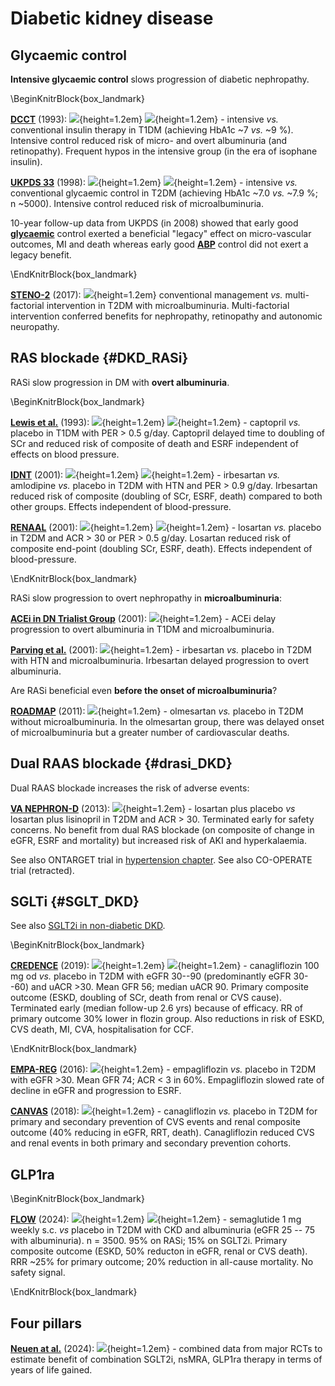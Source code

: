 # Diabetic kidney disease

## Glycaemic control

**Intensive glycaemic control** slows progression of diabetic nephropathy.  

\BeginKnitrBlock{box_landmark}<div class="box_landmark">[**DCCT**](https://www.ncbi.nlm.nih.gov/pubmed/8366922) (1993): ![](Logo_RCT.png){height=1.2em} ![](Logo_SEM.png){height=1.2em} - intensive *vs.* conventional insulin therapy in T1DM (achieving HbA1c \~7 *vs.* \~9 %).  Intensive control reduced risk of micro- and overt albuminuria (and retinopathy).  Frequent hypos in the intensive group (in the era of isophane insulin).   

[**UKPDS 33**](https://www.ncbi.nlm.nih.gov/pubmed/9742976) (1998): ![](Logo_RCT.png){height=1.2em} ![](Logo_SEM.png){height=1.2em} - intensive *vs.* conventional glycaemic control in T2DM (achieving HbA1c \~7.0 *vs.* \~7.9 %; n ~5000).  Intensive control reduced risk of microalbuminuria.  

10-year follow-up data from UKPDS (in 2008) showed that early good [**glycaemic**](https://www.ncbi.nlm.nih.gov/pubmed/18784090) control exerted a beneficial "legacy" effect on micro-vascular outcomes, MI and death whereas early good [**ABP**](https://www.ncbi.nlm.nih.gov/pubmed/18784091) control did not exert a legacy benefit.  
</div>\EndKnitrBlock{box_landmark}

[**STENO-2**](https://www.ncbi.nlm.nih.gov/pubmed/28187983) (2017): ![](Logo_RCT.png){height=1.2em} conventional management *vs.* multi-factorial intervention in T2DM with microalbuminuria. Multi-factorial intervention conferred benefits for nephropathy, retinopathy and autonomic neuropathy.  


## RAS blockade {#DKD_RASi}

RASi slow progression in DM with **overt albuminuria**.  

\BeginKnitrBlock{box_landmark}<div class="box_landmark">
[**Lewis et al.**](https://www.ncbi.nlm.nih.gov/pubmed/8413456) (1993): ![](Logo_RCT.png){height=1.2em} ![](Logo_SEM.png){height=1.2em} - captopril *vs.* placebo in T1DM with PER > 0.5 g/day. Captopril delayed time to doubling of SCr and reduced risk of composite of death and ESRF independent of effects on blood pressure.  

[**IDNT**](https://www.ncbi.nlm.nih.gov/pubmed/11565517) (2001): ![](Logo_RCT.png){height=1.2em} ![](Logo_SEM.png){height=1.2em} - irbesartan *vs.* amlodipine *vs.* placebo in T2DM with HTN and PER > 0.9 g/day.  Irbesartan reduced risk of composite (doubling of SCr, ESRF, death) compared to both other groups.  Effects independent of blood-pressure.  

[**RENAAL**](https://www.ncbi.nlm.nih.gov/pubmed/11565518) (2001): ![](Logo_RCT.png){height=1.2em} ![](Logo_SEM.png){height=1.2em} - losartan *vs.* placebo in T2DM and ACR > 30 or PER > 0.5 g/day.  Losartan reduced risk of composite end-point (doubling SCr, ESRF, death).  Effects independent of blood-pressure.  
</div>\EndKnitrBlock{box_landmark}

RASi slow progression to overt nephropathy in **microalbuminuria**: 

[**ACEi in DN Trialist Group**](https://www.ncbi.nlm.nih.gov/pubmed/11242497) (2001): ![](Logo_MET.png){height=1.2em} - ACEi delay progression to overt albuminuria in T1DM and microalbuminuria. 

[**Parving et al.**](https://www.ncbi.nlm.nih.gov/pubmed/11565519) (2001): ![](Logo_RCT.png){height=1.2em} - irbesartan *vs.* placebo in T2DM with HTN and microalbuminuria.  Irbesartan delayed progression to overt albuminuria.  


Are RASi beneficial even **before the onset of microalbuminuria**?  

[**ROADMAP**](https://www.ncbi.nlm.nih.gov/pubmed/21388309) (2011): ![](Logo_RCT.png){height=1.2em} - olmesartan *vs.* placebo in T2DM without microalbuminuria.  In the olmesartan group, there was delayed onset of microalbuminuria but a greater number of cardiovascular deaths.  


## Dual RAAS blockade {#drasi_DKD}

Dual RAAS blockade increases the risk of adverse events:  

[**VA NEPHRON-D**](https://www.ncbi.nlm.nih.gov/pubmed/24206457) (2013): ![](Logo_RCT.png){height=1.2em} - losartan plus placebo *vs* losartan plus lisinopril in T2DM and ACR > 30.  Terminated early for safety concerns.  No benefit from dual RAS blockade (on composite of change in eGFR, ESRF and mortality) but increased risk of AKI and hyperkalaemia.  

See also ONTARGET trial in [hypertension chapter](#HTN). 
See also CO-OPERATE trial (retracted).  


## SGLTi {#SGLT_DKD}

See also [SGLT2i in non-diabetic DKD](#SGLT_CKD).  

\BeginKnitrBlock{box_landmark}<div class="box_landmark">[**CREDENCE**](https://www.ncbi.nlm.nih.gov/pubmed/30990260) (2019): ![](Logo_RCT.png){height=1.2em} ![](Logo_SEM.png){height=1.2em} - canagliflozin 100 mg od *vs.* placebo in T2DM with eGFR 30--90 (predominantly eGFR 30--60) and uACR >30.  Mean GFR 56; median uACR 90.  Primary composite outcome (ESKD, doubling of SCr, death from renal or CVS cause).  Terminated early (median follow-up 2.6 yrs) because of efficacy.  RR of primary outcome 30% lower in flozin group.  Also reductions in risk of ESKD, CVS death, MI, CVA, hospitalisation for CCF.  
</div>\EndKnitrBlock{box_landmark}


[**EMPA-REG**](https://www.ncbi.nlm.nih.gov/pubmed/27299675) (2016): ![](Logo_RCT.png){height=1.2em} - empagliflozin *vs.* placebo in T2DM with eGFR >30.  Mean GFR 74; ACR < 3 in 60%.  Empagliflozin slowed rate of decline in eGFR and progression to ESRF.  

[**CANVAS**](https://www.ncbi.nlm.nih.gov/pubmed/29133604) (2018): ![](Logo_RCT.png){height=1.2em} - canagliflozin *vs.* placebo in T2DM for primary and secondary prevention of CVS events and renal composite outcome (40% reducing in eGFR, RRT, death).  Canagliflozin reduced CVS and renal events in both primary and secondary prevention cohorts.  


## GLP1ra  

\BeginKnitrBlock{box_landmark}<div class="box_landmark">[**FLOW**](https://www.ncbi.nlm.nih.gov/pubmed/38785209) (2024): ![](Logo_RCT.png){height=1.2em} ![](Logo_SEM.png){height=1.2em} - semaglutide 1 mg weekly s.c. *vs* placebo in T2DM with CKD and albuminuria (eGFR 25 -- 75 with albuminuria).  n = 3500.  95% on RASi; 15% on SGLT2i.  Primary composite outcome (ESKD, 50% reducton in eGFR, renal or CVS death). RRR ~25% for primary outcome; 20% reduction in all-cause mortality.  No safety signal.    
</div>\EndKnitrBlock{box_landmark}


## Four pillars  

[**Neuen at al.**](https://www.ncbi.nlm.nih.gov/pubmed/37952217) (2024): ![](Logo_MET.png){height=1.2em} - combined data from major RCTs to estimate benefit of combination SGLT2i, nsMRA, GLP1ra therapy in terms of years of life gained.  

